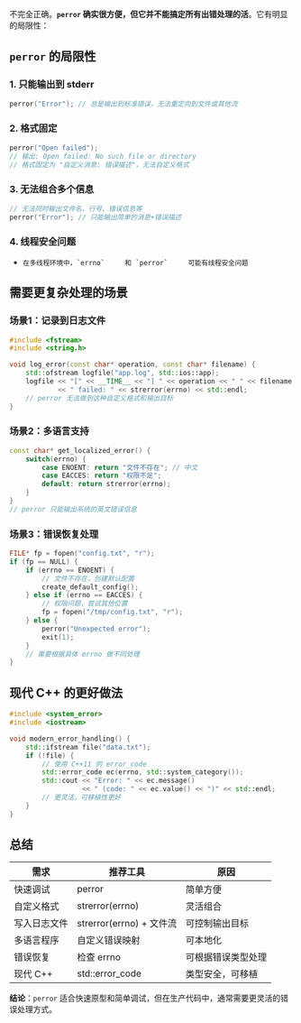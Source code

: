 不完全正确。**`perror` 确实很方便，但它并不能搞定所有出错处理的活**。它有明显的局限性：

## `perror` 的局限性

### 1. **只能输出到 stderr**

```cpp
perror("Error"); // 总是输出到标准错误，无法重定向到文件或其他流
```

### 2. **格式固定**

```cpp
perror("Open failed");
// 输出: Open failed: No such file or directory
// 格式固定为 "自定义消息: 错误描述"，无法自定义格式
```

### 3. **无法组合多个信息**

```cpp
// 无法同时输出文件名、行号、错误信息等
perror("Error"); // 只能输出简单的消息+错误描述
```

### 4. **线程安全问题**
-     在多线程环境中，`errno`     和 `perror`     可能有线程安全问题

## 需要更复杂处理的场景

### 场景1：记录到日志文件

```cpp
#include <fstream>
#include <string.h>

void log_error(const char* operation, const char* filename) {
    std::ofstream logfile("app.log", std::ios::app);
    logfile << "[" << __TIME__ << "] " << operation << " " << filename 
            << " failed: " << strerror(errno) << std::endl;
    // perror 无法做到这种自定义格式和输出目标
}
```

### 场景2：多语言支持

```cpp
const char* get_localized_error() {
    switch(errno) {
        case ENOENT: return "文件不存在"; // 中文
        case EACCES: return "权限不足";
        default: return strerror(errno);
    }
}
// perror 只能输出系统的英文错误信息
```

### 场景3：错误恢复处理

```cpp
FILE* fp = fopen("config.txt", "r");
if (fp == NULL) {
    if (errno == ENOENT) {
        // 文件不存在，创建默认配置
        create_default_config();
    } else if (errno == EACCES) {
        // 权限问题，尝试其他位置
        fp = fopen("/tmp/config.txt", "r");
    } else {
        perror("Unexpected error");
        exit(1);
    }
    // 需要根据具体 errno 做不同处理
}
```

## 现代 C++ 的更好做法

```cpp
#include <system_error>
#include <iostream>

void modern_error_handling() {
    std::ifstream file("data.txt");
    if (!file) {
        // 使用 C++11 的 error_code
        std::error_code ec(errno, std::system_category());
        std::cout << "Error: " << ec.message() 
                  << " (code: " << ec.value() << ")" << std::endl;
        // 更灵活，可移植性更好
    }
}
```

## 总结
| 需求 | 推荐工具 | 原因 |
| --- | --- | --- |
| 快速调试 | perror | 简单方便 |
| 自定义格式 | strerror(errno) | 灵活组合 |
| 写入日志文件 | strerror(errno) + 文件流 | 可控制输出目标 |
| 多语言程序 | 自定义错误映射 | 可本地化 |
| 错误恢复 | 检查 errno | 可根据错误类型处理 |
| 现代 C++ | std::error_code | 类型安全，可移植 |

**结论**：`perror` 适合快速原型和简单调试，但在生产代码中，通常需要更灵活的错误处理方式。 